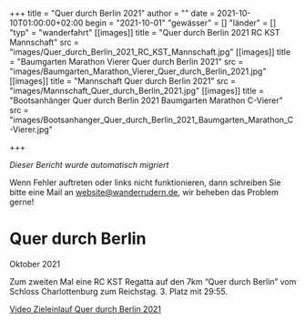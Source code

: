 +++
title = "Quer durch Berlin 2021"
author = ""
date = 2021-10-10T01:00:00+02:00
begin = "2021-10-01"
"gewässer" = []
"länder" = []
"typ" = "wanderfahrt"
[[images]]
title = "Quer durch Berlin 2021 RC KST Mannschaft"
src = "images/Quer_durch_Berlin_2021_RC_KST_Mannschaft.jpg"
[[images]]
title = "Baumgarten Marathon Vierer Quer durch Berlin 2021"
src = "images/Baumgarten_Marathon_Vierer_Quer_durch_Berlin_2021.jpg"
[[images]]
title = "Mannschaft Quer durch Berlin 2021"
src = "images/Mannschaft_Quer_durch_Berlin_2021.jpg"
[[images]]
title = "Bootsanhänger Quer durch Berlin 2021 Baumgarten Marathon C-Vierer"
src = "images/Bootsanhanger_Quer_durch_Berlin_2021_Baumgarten_Marathon_C-Vierer.jpg"

+++


*Dieser Bericht wurde automatisch migriert*

Wenn Fehler auftreten oder links nicht funktionieren, dann schreiben Sie bitte eine Mail an website@wanderrudern.de, wir beheben das Problem gerne!



# Quer durch Berlin


Oktober 2021

Zum zweiten Mal eine RC KST Regatta auf den 7km “Quer durch Berlin” vom Schloss Charlottenburg zum Reichstag. 3. Platz mit 29:55.

[Video Zieleinlauf Quer durch Berlin 2021](../Quer_durch_Berlin_2021.mp4)